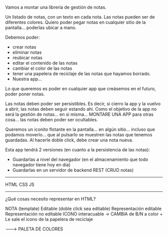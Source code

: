 Vamos a montar una librería de gestión de notas.

Un listado de notas, con un texto en cada nota.
Las notas pueden ser de diferentes colores.
Quiero poder pegar notas en cualquier sitio de la pantalla... poderlas ubicar a mano.

Debemos poder:
- crear notas
- eliminar notas
- reubicar notas
- editar el contenido de las notas
- cambiar el color de las notas
- tener una papelera de reciclaje de las notas que hayamos borrado.
- Nuestra app...

Lo que queremos es poder en cualquier app que creásemos en el futuro, poder poner notas.

Las notas deben poder ser persistibles. Es decir, si cierro la app y la vuelvo a abrir, las notas deben seguir estando ahí.
Como el objetivo de la app no será la gestión de notas... en si misma... MONTARE UNA APP para otras cosa... las notas deben poder ser ocultables.

Queremos un iconito flotante en la pantalla... en algún sitio... incluso que podamos moverlo... que al pulsarlo se muestren las notas que tenemos guardadas.
Al hacerle doble click, debe crear una nota nueva.

Esta app tendrá 2 versiones (en cuanto a la persistencia de las notas):
- Guardarlas a nivel del navegador (en el almacenamiento que todo navegador tiene hoy en día)
- Guardarlas en un servidor de backend REST (CRUD notas)

---

HTML
    CSS
JS

---

¿Qué cosas necesito representar en HTML?

NOTA (template)
    Editable (doble click sea editable)
     Representación editable
     Representación no editable
ICONO interacuable -> CAMBIA de B/N a color + Le sale el icono de la papelera de reciclaje

---> PALETA DE COLORES
